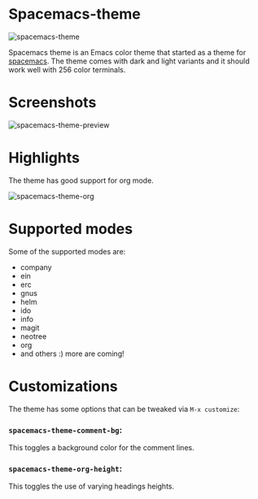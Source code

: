 # Spacemacs-theme

![spacemacs-theme](/../screenshots/spacemacs-theme.png)

Spacemacs theme is an Emacs color theme that started as a theme for [spacemacs](https://github.com/syl20bnr/spacemacs).
The theme comes with dark and light variants and it should work well with 256 color terminals. 

# Screenshots

![spacemacs-theme-preview](/../screenshots/preview.png)

# Highlights

The theme has good support for org mode.

![spacemacs-theme-org](/../screenshots/org.png)

# Supported modes

Some of the supported modes are:

* company
* ein
* erc
* gnus
* helm
* ido
* info
* magit
* neotree
* org
* and others :) more are coming!

# Customizations

The theme has some options that can be tweaked via `M-x customize`:

### `spacemacs-theme-comment-bg`:

This toggles a background color for the comment lines.

### `spacemacs-theme-org-height`:

This toggles the use of varying headings heights.
